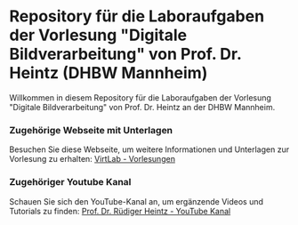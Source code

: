 # **Repository für die Laboraufgaben der Vorlesung "Digitale Bildverarbeitung" von Prof. Dr. Heintz (DHBW Mannheim)**

Willkommen in diesem Repository für die Laboraufgaben der Vorlesung "Digitale Bildverarbeitung" von Prof. Dr. Heintz an der DHBW Mannheim.

### Zugehörige Webseite mit Unterlagen
Besuchen Sie diese Webseite, um weitere Informationen und Unterlagen zur Vorlesung zu erhalten: [VirtLab - Vorlesungen](https://virtlab.fakultaet-technik.de/Vorlesungen/#/)

### Zugehöriger Youtube Kanal
Schauen Sie sich den YouTube-Kanal an, um ergänzende Videos und Tutorials zu finden: [Prof. Dr. Rüdiger Heintz - YouTube Kanal](https://www.youtube.com/@rudigerheintz4583)


